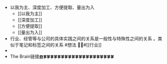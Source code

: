 - 以我为主、深度加工、方便提取、量出为入
    - [[以我为主]]
    - [[深度加工]]
    - [[方便提取]]
    - [[量出为入]]
- 行业、经管等与公司的具体实践之间的关系是一般性与特殊性之间的关系 。类似于笔记和标签之间的关系 #想法 #[[行业]]
- 
- The Brain链接[☎️](brain://api.thebrain.com/g7PXu0IyM0ucARb24SvxiA/m77_JBXhVkOQLRnz9wYXQg/%E7%9F%A5%E8%AF%86%E7%AE%A1%E7%90%86%E7%9A%84%E5%8E%9F%E5%88%99)🍀🍀🍀🍀🍀🍀🍀🍀🍀🍀🍀🍀🍀🍀🍀🍀🍀🍀🍀🍀
